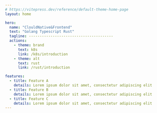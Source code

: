 ```yaml
---
# https://vitepress.dev/reference/default-theme-home-page
layout: home

hero:
  name: "ClouldNative&Frontend"
  text: "Golang Typescript Rust"
  tagline: ---------------------------------------
  actions:
    - theme: brand
      text: k8s
      link: /k8s/introduction
    - theme: alt
      text: rust
      link: /rust/introduction

features:
  - title: Feature A
    details: Lorem ipsum dolor sit amet, consectetur adipiscing elit
  - title: Feature B
    details: Lorem ipsum dolor sit amet, consectetur adipiscing elit
  - title: Feature C
    details: Lorem ipsum dolor sit amet, consectetur adipiscing elit
---
```


